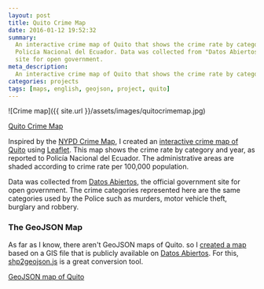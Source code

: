```yaml
---
layout: post
title: Quito Crime Map
date: 2016-01-12 19:52:32
summary:
  An interactive crime map of Quito that shows the crime rate by category and year as reported by
  Policía Nacional del Ecuador. Data was collected from "Datos Abiertos", the official government
  site for open government.
meta_description:
  An interactive crime map of Quito that shows the crime rate by category and year as reported by the police
categories: projects
tags: [maps, english, geojson, project, quito]
---
```


![Crime map]({{ site.url }}/assets/images/quitocrimemap.jpg)

<a href="https://flandrade.github.io/quito-crime-map/" class="button-sp button-sp-inverse wayra wayra-inverse mb1">Quito
Crime Map</a>

Inspired by the [NYPD Crime Map](https://maps.nyc.gov/crime/), I created an
[interactive crime map of Quito](https://flandrade.github.io/quito-crime-map/) using
[Leaflet](https://leafletjs.com/). This map shows the crime rate by category and year, as reported
to Policía Nacional del Ecuador. The administrative areas are shaded according to crime rate per
100,000 population.

Data was collected from [Datos Abiertos](https://datosabiertos.quito.gob.ec/), the official
government site for open government. The crime categories represented here are the same categories
used by the Police such as murders, motor vehicle theft, burglary and robbery.

### The GeoJSON Map

As far as I know, there aren't GeoJSON maps of Quito. so I
[created a map](https://github.com/flandrade/quito-crime-map/blob/master/data/zonales_quito.geojson)
based on a GIS file that is publicly available on
[Datos Abiertos](https://datosabiertos.quito.gob.ec). For this,
[shp2geojson.js](https://gipong.github.io/shp2geojson.js/) is a great conversion tool.

[GeoJSON map of Quito](https://github.com/flandrade/quito-crime-map/blob/master/data/zonales_quito.geojson)
